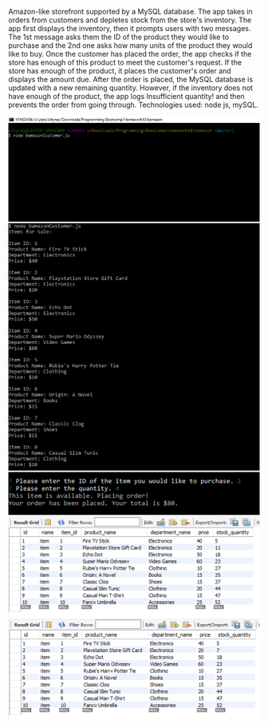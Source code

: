 Amazon-like storefront supported by a MySQL database. The app takes in orders from customers and depletes stock from the store's inventory. 
The app first displays the inventory, then it prompts users with two messages. The 1st message asks them the ID of the product they would like to purchase and the 2nd one asks how many units of the product they would like to buy. Once the customer has placed the order, the app checks if the store has enough of this product to meet the customer's request. If the store has enough of the product, it places the customer's order and displays the amount due. After the order is placed, the MySQL database is updated with a new remaining quantity. However, if the inventory does not have enough of the product, the app logs Insufficient quantity! and then prevents the order from going through. Technologies used: node js, mySQL.

![Alt text](/screenshots/01.PNG?raw=true "Screenshot1")
![Alt text](/screenshots/02.PNG?raw=true "Screenshot2")
![Alt text](/screenshots/03.PNG?raw=true "Screenshot3")
![Alt text](/screenshots/04.PNG?raw=true "Screenshot4")
![Alt text](/screenshots/05.PNG?raw=true "Screenshot5")

